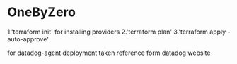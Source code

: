 # OneByZero

1.'terraform init' for installing providers
2.'terraform plan'
3.'terraform apply -auto-approve'

for datadog-agent deployment taken reference form datadog website